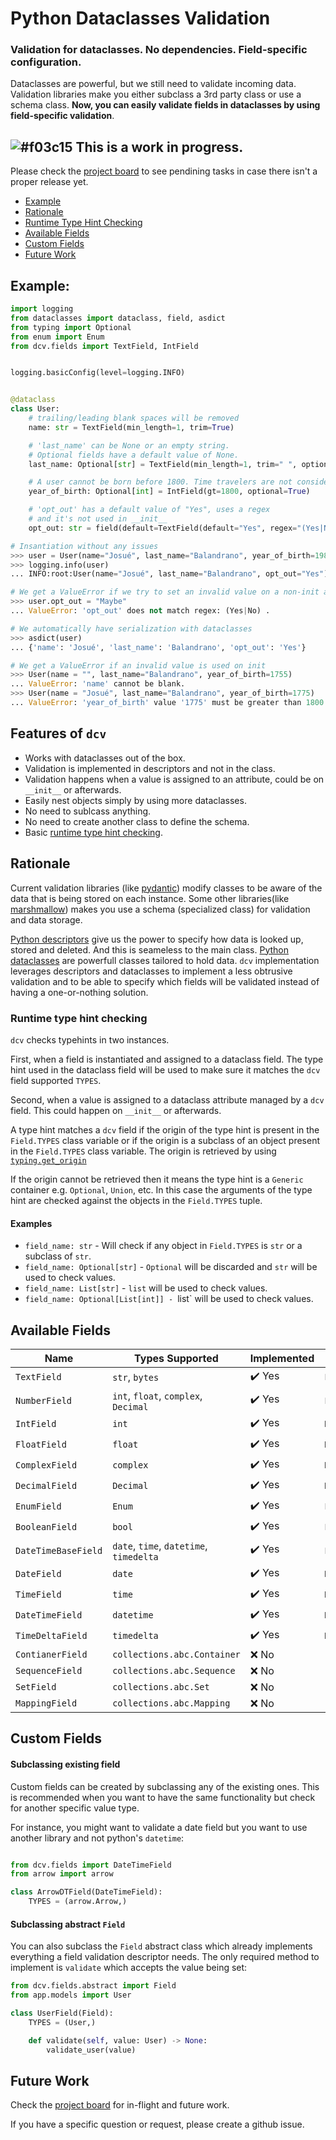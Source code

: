 # Python Dataclasses Validation

### Validation for dataclasses. No dependencies. Field-specific configuration.

Dataclasses are powerful, but we still need to validate incoming data.
Validation libraries make you either subclass a 3rd party class or use a schema class.
**Now, you can easily validate fields in dataclasses by using field-specific validation**.

## ![#f03c15](https://via.placeholder.com/15/f03c15/000000?text=+) This is a work in progress.
Please check the [project board](https://github.com/rmcomplexity/dataclasses-validation/projects/1) to see pendining tasks in case there isn't a proper release yet.

- [Example](#example)
- [Rationale](#rationale)
- [Runtime Type Hint Checking](#runtime-type-hint-checking)
- [Available Fields](#available-fields)
- [Custom Fields](#custom-fields)
- [Future Work](#future-work)

## Example:

```python
import logging
from dataclasses import dataclass, field, asdict
from typing import Optional
from enum import Enum
from dcv.fields import TextField, IntField


logging.basicConfig(level=logging.INFO)


@dataclass
class User:
    # trailing/leading blank spaces will be removed
    name: str = TextField(min_length=1, trim=True)

    # 'last_name' can be None or an empty string.
    # Optional fields have a default value of None.
    last_name: Optional[str] = TextField(min_length=1, trim=" ", optional=True, blank=True)

    # A user cannot be born before 1800. Time travelers are not considered here :(.
    year_of_birth: Optional[int] = IntField(gt=1800, optional=True)

    # 'opt_out' has a default value of "Yes", uses a regex
    # and it's not used in __init__
    opt_out: str = field(default=TextField(default="Yes", regex="(Yes|No)"), init=False)

# Insantiation without any issues
>>> user = User(name="Josué", last_name="Balandrano", year_of_birth=1985)
>>> logging.info(user)
... INFO:root:User(name="Josué", last_name="Balandrano", opt_out="Yes")

# We get a ValueError if we try to set an invalid value on a non-init attr.
>>> user.opt_out = "Maybe"
... ValueError: 'opt_out' does not match regex: (Yes|No) .

# We automatically have serialization with dataclasses
>>> asdict(user)
... {'name': 'Josué', 'last_name': 'Balandrano', 'opt_out': 'Yes'}

# We get a ValueError if an invalid value is used on init
>>> User(name = "", last_name="Balandrano", year_of_birth=1755)
... ValueError: 'name' cannot be blank.
>>> User(name = "Josué", last_name="Balandrano", year_of_birth=1775)
... ValueError: 'year_of_birth' value '1775' must be greater than 1800.
```

## Features of `dcv`

- Works with dataclasses out of the box.
- Validation is implemented in descriptors and not in the class.
- Validation happens when a value is assigned to an attribute, could be on `__init__` or afterwards.
- Easily nest objects simply by using more dataclasses.
- No need to sublcass anything.
- No need to create another class to define the schema.
- Basic [runtime type hint checking](#runtime-type-hint-checking).

## Rationale

Current validation libraries (like [pydantic](https://pydantic-docs.helpmanual.io/))
modify classes to be aware of the data that is being stored on each instance.
Some other libraries(like [marshmallow](https://marshmallow.readthedocs.io/en/stable/))
makes you use a schema (specialized class) for validation and data storage.

[Python descriptors](https://docs.python.org/3/howto/descriptor.html)
give us the power to specify how data is looked up, stored and deleted.
And this is seameless to the main class. 
[Python dataclasses](https://docs.python.org/3/library/dataclasses.html)
are powerfull classes tailored to hold data.
`dcv` implementation leverages descriptors and dataclasses
to implement a less obtrusive validation and to be able to specify
which fields will be validated instead of having a one-or-nothing solution.

### Runtime type hint checking

`dcv` checks typehints in two instances.

First, when a field is instantiated and assigned to a dataclass field.
The type hint used in the dataclass field will be used to make sure it matches
the `dcv` field supported `TYPES`.

Second, when a value is assigned to a dataclass attribute managed by a `dcv` field.
This could happen on `__init__` or afterwards.

A type hint matches a `dcv` field if the
origin of the type hint is present in the `Field.TYPES` class variable or
if the origin is a subclass of an object present in the `Field.TYPES` class variable.
The origin is retrieved by using [`typing.get_origin`](https://docs.python.org/3/library/typing.html#typing.get_origin)

If the origin cannot be retrieved then it means the type hint is a `Generic` container
e.g. `Optional`, `Union`, etc. In this case the arguments of the type hint are
checked against the objects in the `Field.TYPES` tuple.

#### Examples

- `field_name: str` - Will check if any object in `Field.TYPES` is `str` or a subclass of `str`.
- `field_name: Optional[str]` - `Optional` will be discarded and `str` will be used to check values.
- `field_name: List[str]` - `list` will be used to check values.
- `field_name: Optional[List[int]] - `list` will be used to check values.

## Available Fields

| Name               | Types Supported                        | Implemented            | Parent Field       | 
|--------------------|----------------------------------------|------------------------|--------------------|
| `TextField`        | `str`, `bytes`                         | :heavy_check_mark: Yes | `Field`            |
| `NumberField`      | `int`, `float`, `complex`, `Decimal`   | :heavy_check_mark: Yes | `Field`            |
| `IntField`         | `int`                                  | :heavy_check_mark: Yes | `NumberField`      |
| `FloatField`       | `float`                                | :heavy_check_mark: Yes | `NumberField`      |
| `ComplexField`     | `complex`                              | :heavy_check_mark: Yes | `NumberField`      |
| `DecimalField`     | `Decimal`                              | :heavy_check_mark: Yes | `NumberField`      |
| `EnumField`        | `Enum`                                 | :heavy_check_mark: Yes | `Field`            |
| `BooleanField`     | `bool`                                 | :heavy_check_mark: Yes | `Field`            |
| `DateTimeBaseField`| `date`, `time`, `datetime`, `timedelta`| :heavy_check_mark: Yes | `Field`            |
| `DateField`        | `date`                                 | :heavy_check_mark: Yes | `DateTimeBaseField`|
| `TimeField`        | `time`                                 | :heavy_check_mark: Yes | `DateTimeBaseField`|
| `DateTimeField`    | `datetime`                             | :heavy_check_mark: Yes | `DateTimeBaseField`|
| `TimeDeltaField`   | `timedelta`                            | :heavy_check_mark: Yes | `DateTimeBaseField`|
| `ContianerField`   | `collections.abc.Container`            | :x: No                 |                    |
| `SequenceField`    | `collections.abc.Sequence`             | :x: No                 |                    |
| `SetField`         | `collections.abc.Set`                  | :x: No                 |                    |
| `MappingField`     | `collections.abc.Mapping`              | :x: No                 |                    |

## Custom Fields

#### Subclassing existing field

Custom fields can be created by subclassing any of the existing ones. This is recommended when you want to
have the same functionality but check for another specific value type.

For instance, you might want to validate a date field but you want to use another library and not python's
`datetime`:

```python

from dcv.fields import DateTimeField
from arrow import arrow

class ArrowDTField(DateTimeField):
    TYPES = (arrow.Arrow,)
```

#### Subclassing abstract `Field`

You can also subclass the `Field` abstract class which already implements everything a field validation descriptor
needs. The only required method to implement is `validate` which accepts the value being set:

```python
from dcv.fields.abstract import Field
from app.models import User

class UserField(Field):
    TYPES = (User,)

    def validate(self, value: User) -> None:
        validate_user(value)

```

## Future Work

Check the [project board](https://github.com/rmcomplexity/dataclasses-validation/projects/1) for in-flight and future work.

If you have a specific question or request, please create a github issue.
